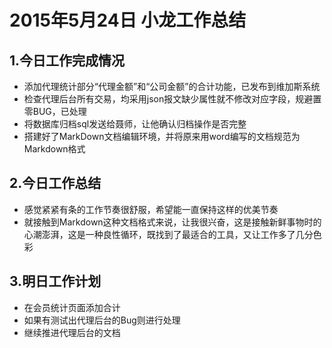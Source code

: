 # 2015年5月24日 小龙工作总结

## 1.今日工作完成情况

* 添加代理统计部分“代理金额”和“公司金额”的合计功能，已发布到维加斯系统
* 检查代理后台所有交易，均采用json报文缺少属性就不修改对应字段，规避置零BUG，已处理
* 将数据库归档sql发送给聂师，让他确认归档操作是否完整
* 搭建好了MarkDown文档编辑环境，并将原来用word编写的文档规范为Markdown格式

## 2.今日工作总结

* 感觉紧紧有条的工作节奏很舒服，希望能一直保持这样的优美节奏
* 就接触到Markdown这种文档格式来说，让我很兴奋，这是接触新鲜事物时的心潮澎湃，这是一种良性循环，既找到了最适合的工具，又让工作多了几分色彩

## 3.明日工作计划

* 在会员统计页面添加合计
* 如果有测试出代理后台的Bug则进行处理
* 继续推进代理后台的文档



